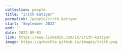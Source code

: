 ```yaml
---
collection: people
title: "Irith Katiyar"
permalink: /people/irith-katiyar
start: 'September 2022'
end: ''
date: 2022-09-01
link: https://www.linkedin.com/in/irith-katiyar
image: https://gchochla.github.io/images/irith.png
---
```


